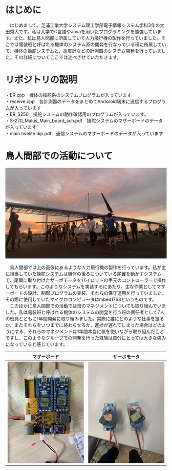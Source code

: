 # はじめに

<span>　</span>はじめまして。芝浦工業大学システム理工学部電子情報システム学科3年の太田秀大です。私は大学でC言語やJavaを用いたプログラミングを勉強しています。また、私は鳥人間部に所属していて人力飛行機の製作を行っていました。そこでは電装班と呼ばれる機体のシステム系の開発を行なっている班に所属していて、機体の操舵システムと、高度計などの計測器のシステム開発を行っていました。その詳細についてここでは述べさせていただきます。

# リポジトリの説明
・ER.cpp　機体の操舵系のシステムプログラムが入っています <br>
・receive.cpp　各計測器のデータをまとめてAndoroid端末に送信するプログラムが入っています <br>
・ER_S250　操舵システムの動作確認用のプログラムが入っています。 <br>
・S-270_Malus_Main_board_sch.pdf　操舵システムのマザーボードのデータが入っています <br>
・main twelite dip.pdf　通信システムのマザーボードのデータが入っています

# 鳥人間部での活動について
![s280.jpg](https://github.com/Hide929/portforio/blob/main/document/s280.jpg)

<span>　</span>鳥人間部では上の画像にあるような人力飛行機の製作を行っています。私が主に担当していた操舵システムは機体の後ろについている尾翼を動かすシステムで、尾翼に取り付けたサーボモータをパイロットの手元のコントローラーで操作してもらいます。このようなシステムを実装するにあたり、主な作業としてマザーボードの設計、制御プログラムの実装、それらの保守運用を行っていました。その際に使用していたマイクロコンピュータはmbed1768というものです。<br>
<span>　</span>このほかに鳥人間部での活動では班のマネジメントについても取り組んでいました。私は電装班と呼ばれる機体のシステムの開発を行う班の責任者として7人の班員とともに1年間開発に取り組みました。実際に誰にどのような仕事を振るか、またそれらをいつまでに終わらせるか、進捗が遅れてしまった場合はどのようにする、それらのマネジメントは1年間本当に気を使いながら取り組んだことですし、このようなグループでの開発を行った経験は自分にとっては大きな強みになっていると感じています。

|マザーボード|サーボモータ|
|---|---|
|![](https://github.com/Hide929/portforio/blob/main/document/%E5%9F%BA%E7%9B%A4%20S-270.jpg)|![](https://github.com/Hide929/portforio/blob/main/document/%E3%82%B5%E3%83%BC%E3%83%9C%E3%83%A2%E3%83%BC%E3%82%BF.jpg)
